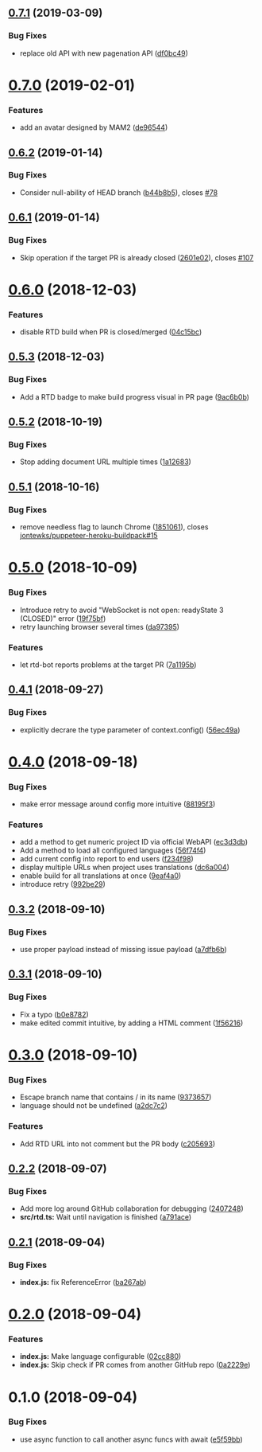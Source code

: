 ## [0.7.1](https://github.com/KengoTODA/rtd-bot/compare/v0.7.0...v0.7.1) (2019-03-09)


### Bug Fixes

* replace old API with new pagenation API ([df0bc49](https://github.com/KengoTODA/rtd-bot/commit/df0bc49))

# [0.7.0](https://github.com/KengoTODA/rtd-bot/compare/v0.6.2...v0.7.0) (2019-02-01)


### Features

* add an avatar designed by MAM2 ([de96544](https://github.com/KengoTODA/rtd-bot/commit/de96544))

## [0.6.2](https://github.com/KengoTODA/rtd-bot/compare/v0.6.1...v0.6.2) (2019-01-14)


### Bug Fixes

* Consider null-ability of HEAD branch ([b44b8b5](https://github.com/KengoTODA/rtd-bot/commit/b44b8b5)), closes [#78](https://github.com/KengoTODA/rtd-bot/issues/78)

## [0.6.1](https://github.com/KengoTODA/rtd-bot/compare/v0.6.0...v0.6.1) (2019-01-14)


### Bug Fixes

* Skip operation if the target PR is already closed ([2601e02](https://github.com/KengoTODA/rtd-bot/commit/2601e02)), closes [#107](https://github.com/KengoTODA/rtd-bot/issues/107)

# [0.6.0](https://github.com/KengoTODA/rtd-bot/compare/v0.5.3...v0.6.0) (2018-12-03)


### Features

* disable RTD build when PR is closed/merged ([04c15bc](https://github.com/KengoTODA/rtd-bot/commit/04c15bc))

## [0.5.3](https://github.com/KengoTODA/rtd-bot/compare/v0.5.2...v0.5.3) (2018-12-03)


### Bug Fixes

* Add a RTD badge to make build progress visual in PR page ([9ac6b0b](https://github.com/KengoTODA/rtd-bot/commit/9ac6b0b))

## [0.5.2](https://github.com/KengoTODA/rtd-bot/compare/v0.5.1...v0.5.2) (2018-10-19)


### Bug Fixes

* Stop adding document URL multiple times ([1a12683](https://github.com/KengoTODA/rtd-bot/commit/1a12683))

## [0.5.1](https://github.com/KengoTODA/rtd-bot/compare/v0.5.0...v0.5.1) (2018-10-16)


### Bug Fixes

* remove needless flag to launch Chrome ([1851061](https://github.com/KengoTODA/rtd-bot/commit/1851061)), closes [jontewks/puppeteer-heroku-buildpack#15](https://github.com/jontewks/puppeteer-heroku-buildpack/issues/15)

# [0.5.0](https://github.com/KengoTODA/rtd-bot/compare/v0.4.1...v0.5.0) (2018-10-09)


### Bug Fixes

* Introduce retry to avoid "WebSocket is not open: readyState 3 (CLOSED)" error ([19f75bf](https://github.com/KengoTODA/rtd-bot/commit/19f75bf))
* retry launching browser several times ([da97395](https://github.com/KengoTODA/rtd-bot/commit/da97395))


### Features

* let rtd-bot reports problems at the target PR ([7a1195b](https://github.com/KengoTODA/rtd-bot/commit/7a1195b))

## [0.4.1](https://github.com/KengoTODA/rtd-bot/compare/v0.4.0...v0.4.1) (2018-09-27)


### Bug Fixes

* explicitly decrare the type parameter of context.config() ([56ec49a](https://github.com/KengoTODA/rtd-bot/commit/56ec49a))

# [0.4.0](https://github.com/KengoTODA/rtd-bot/compare/v0.3.2...v0.4.0) (2018-09-18)


### Bug Fixes

* make error message around config more intuitive ([88195f3](https://github.com/KengoTODA/rtd-bot/commit/88195f3))


### Features

* add a method to get numeric project ID via official WebAPI ([ec3d3db](https://github.com/KengoTODA/rtd-bot/commit/ec3d3db))
* Add a method to load all configured languages ([56f74f4](https://github.com/KengoTODA/rtd-bot/commit/56f74f4))
* add current config into report to end users ([f234f98](https://github.com/KengoTODA/rtd-bot/commit/f234f98))
* display multiple URLs when project uses translations ([dc6a004](https://github.com/KengoTODA/rtd-bot/commit/dc6a004))
* enable build for all translations at once ([9eaf4a0](https://github.com/KengoTODA/rtd-bot/commit/9eaf4a0))
* introduce retry ([992be29](https://github.com/KengoTODA/rtd-bot/commit/992be29))

## [0.3.2](https://github.com/KengoTODA/rtd-bot/compare/v0.3.1...v0.3.2) (2018-09-10)


### Bug Fixes

* use proper payload instead of missing issue payload ([a7dfb6b](https://github.com/KengoTODA/rtd-bot/commit/a7dfb6b))

## [0.3.1](https://github.com/KengoTODA/rtd-bot/compare/v0.3.0...v0.3.1) (2018-09-10)


### Bug Fixes

* Fix a typo ([b0e8782](https://github.com/KengoTODA/rtd-bot/commit/b0e8782))
* make edited commit intuitive, by adding a HTML comment ([1f56216](https://github.com/KengoTODA/rtd-bot/commit/1f56216))

# [0.3.0](https://github.com/KengoTODA/rtd-bot/compare/v0.2.2...v0.3.0) (2018-09-10)


### Bug Fixes

* Escape branch name that contains / in its name ([9373657](https://github.com/KengoTODA/rtd-bot/commit/9373657))
* language should not be undefined ([a2dc7c2](https://github.com/KengoTODA/rtd-bot/commit/a2dc7c2))


### Features

* Add RTD URL into not comment but the PR body ([c205693](https://github.com/KengoTODA/rtd-bot/commit/c205693))

## [0.2.2](https://github.com/KengoTODA/rtd-bot/compare/v0.2.1...v0.2.2) (2018-09-07)


### Bug Fixes

* Add more log around GitHub collaboration for debugging ([2407248](https://github.com/KengoTODA/rtd-bot/commit/2407248))
* **src/rtd.ts:** Wait until navigation is finished ([a791ace](https://github.com/KengoTODA/rtd-bot/commit/a791ace))

## [0.2.1](https://github.com/KengoTODA/rtd-bot/compare/v0.2.0...v0.2.1) (2018-09-04)


### Bug Fixes

* **index.js:** fix ReferenceError ([ba267ab](https://github.com/KengoTODA/rtd-bot/commit/ba267ab))

# [0.2.0](https://github.com/KengoTODA/rtd-bot/compare/v0.1.0...v0.2.0) (2018-09-04)


### Features

* **index.js:** Make language configurable ([02cc880](https://github.com/KengoTODA/rtd-bot/commit/02cc880))
* **index.js:** Skip check if PR comes from another GitHub repo ([0a2229e](https://github.com/KengoTODA/rtd-bot/commit/0a2229e))

# 0.1.0 (2018-09-04)


### Bug Fixes

* use async function to call another async funcs with await ([e5f59bb](https://github.com/KengoTODA/rtd-bot/commit/e5f59bb))
